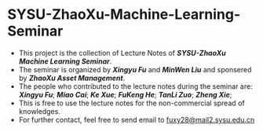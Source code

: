# SYSU-ZhaoXu-Machine-Learning-Seminar

- This project is the collection of Lecture Notes of ***SYSU-ZhaoXu Machine Learning Seminar***.
- The seminar is organized by ***Xingyu Fu*** and ***MinWen Liu*** and sponsered by ***ZhaoXu Asset Management***.<br>
- The people who contributed to the lecture notes during the seminar are: ***Xingyu Fu***; ***Miao Cai***; ***Ke Xue***; ***FuKeng He***; ***TanLi Zuo***; ***Zheng Xie***;<br>
- This is free to use the lecture notes for the non-commercial spread of knowledges.<br>
- For further contact, feel free to send email to fuxy28@mail2.sysu.edu.cn
